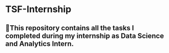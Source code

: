 # TSF-Internship
## 📌This repository contains all the tasks I completed during my internship as Data Science and Analytics Intern.
